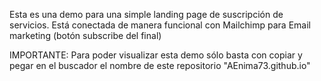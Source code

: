 Esta es una demo para una simple landing page de suscripción de servicios. 
Está conectada de manera funcional con Mailchimp para Email marketing (botón subscribe del final)

IMPORTANTE: Para poder visualizar esta demo sólo basta con copiar y pegar en el buscador el nombre de este repositorio "AEnima73.github.io"

